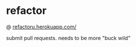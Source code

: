 refactor
=====

 @ [refactoru.herokuapp.com/](http://refactoru.herokuapp.com/)


 submit pull requests. needs to be more "buck wild"
